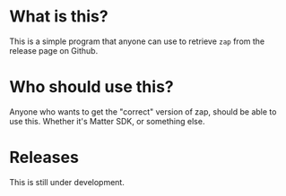 # What is this?

This is a simple program that anyone can use to retrieve `zap` from the release page on Github.

# Who should use this?

Anyone who wants to get the "correct" version of zap, should be able to use this. Whether it's Matter SDK, or something else.

# Releases

This is still under development.
